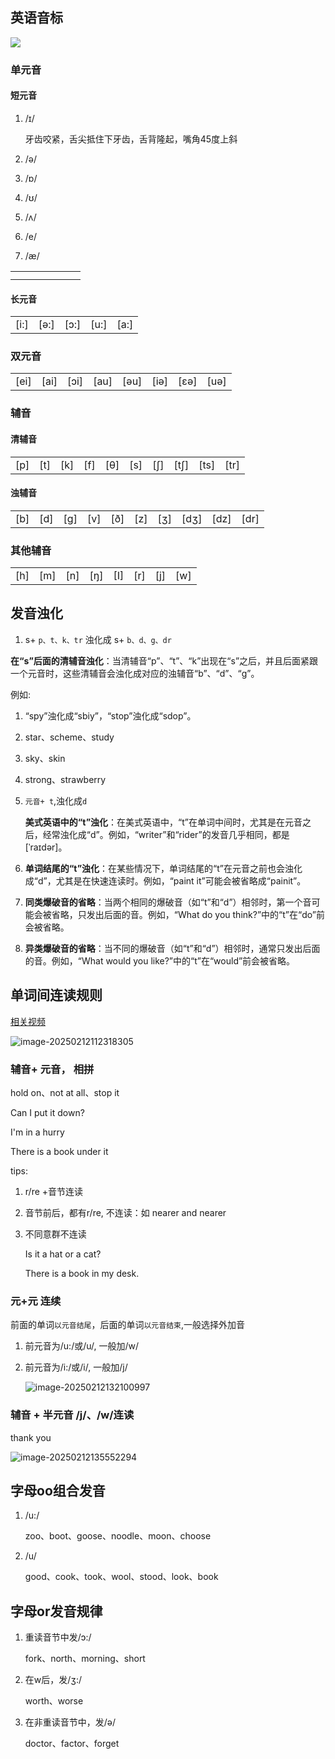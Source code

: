 ## 英语音标

![](E:\Blog\Myblog\docs\03.英语学习\10.新概念英语一\img\pronounce.png)

### 单元音

#### 短元音

1. /ɪ/

   牙齿咬紧，舌尖抵住下牙齿，舌背隆起，嘴角45度上斜

2. /ə/

3. /ɒ/

4. /ʊ/

5. /ʌ/

6. /e/

7. /æ/

|      |      |      |      |      |      |      |
| ---- | ---- | ---- | ---- | ---- | ---- | ---- |
|      |      |      |      |      |      |      |
|      |      |      |      |      |      |      |

#### 长元音

|      |      |      |      |      |
| ---- | ---- | ---- | ---- | ---- |
| [i:] | [ə:] | [ɔ:] | [u:] | [a:] |

### 双元音

|      |      |      |      |      |      |      |      |
| ---- | ---- | ---- | ---- | ---- | ---- | ---- | ---- |
| ‌[ei]‌ | ‌[ai]‌ | ‌[ɔi]‌ | ‌[au] | [əu]‌ | [iə]‌ | ‌[ɛə] | [uə] |

### 辅音

#### 清辅音

|      |      |      |      |      |      |      |      |      |      |
| ---- | ---- | ---- | ---- | ---- | ---- | ---- | ---- | ---- | ---- |
| [p]  | [t]  | [k]  | [f]  | [θ]  | [s]  | [ʃ]  | [tʃ] | [ts] | [tr] |

#### 浊辅音

|      |      |      |      |      |      |      |      |      |      |
| ---- | ---- | ---- | ---- | ---- | ---- | ---- | ---- | ---- | ---- |
| [b]  | [d]  | [g]  | [v]  | [ð]  | [z]  | [ʒ]  | [dʒ] | [dz] | [dr] |

### 其他辅音

|      |      |      |      |      |      |      |      |
| ---- | ---- | ---- | ---- | ---- | ---- | ---- | ---- |
| [h]  | [m]  | [n]  | [ŋ]  | [I]  | [r]  | [j]  | [w]  |

## 发音浊化

1.  s+ `p、t、k、tr` 浊化成 s+ `b、d、g、dr`

   **在“s”后面的清辅音浊化**‌：当清辅音“p”、“t”、“k”出现在“s”之后，并且后面紧跟一个元音时，这些清辅音会浊化成对应的浊辅音“b”、“d”、“g”。

   例如:

   1. “spy”浊化成“sbiy”，“stop”浊化成“sdop”。
   2. star、scheme、study
   3. sky、skin
   4. strong、strawberry

2. ‌`元音+ t`,浊化成`d`

   **美式英语中的“t”浊化**‌：在美式英语中，“t”在单词中间时，尤其是在元音之后，经常浊化成“d”。例如，“writer”和“rider”的发音几乎相同，都是[ˈraɪdər]。

3. ‌**单词结尾的“t”浊化**‌：在某些情况下，单词结尾的“t”在元音之前也会浊化成“d”，尤其是在快速连读时。例如，“paint it”可能会被省略成“painit”。

4. ‌**同类爆破音的省略**‌：当两个相同的爆破音（如“t”和“d”）相邻时，第一个音可能会被省略，只发出后面的音。例如，“What do you think?”中的“t”在“do”前会被省略。

5. ‌**异类爆破音的省略**‌：当不同的爆破音（如“t”和“d”）相邻时，通常只发出后面的音。例如，“What would you like?”中的“t”在“would”前会被省略。

## 单词间连读规则

[相关视频](https://www.bilibili.com/video/BV1Jf4y1U7uw/?spm_id_from=333.1387.upload.video_card.click&vd_source=6640f6a610f21caea69f14ca9e672257)

![image-20250212112318305](E:\Blog\Myblog\docs\03.英语学习\10.新概念英语一\img\image-20250212112318305.png)

### 辅音+ 元音， 相拼

hold on、not at all、stop it

Can I put it down?

I'm in a hurry

There is a book under it

tips: 

1. r/re +音节连读

2. 音节前后，都有r/re, 不连读：如 nearer and nearer

3. 不同意群不连读

   Is it a hat or a cat?

   There is a book in my desk.

### 元+元 连续

前面的单词`以元音结尾`，后面的单词`以元音结束`,一般选择外加音

1. 前元音为/u:/或/u/,  一般加/w/

2. 前元音为/i:/或/i/,  一般加/j/

   ![image-20250212132100997](E:\Blog\Myblog\docs\03.英语学习\10.新概念英语一\img\image-20250212132100997.png)

### 辅音 + 半元音 /j/、/w/连读

thank you

![image-20250212135552294](E:\Blog\Myblog\docs\03.英语学习\10.新概念英语一\img\image-20250212135552294.png)

## 字母oo组合发音

1. /u:/

   zoo、boot、goose、noodle、moon、choose

2. /u/

   good、cook、took、wool、stood、look、book

## 字母or发音规律

1. 重读音节中发/ɔ:/

   fork、north、morning、short

2. 在w后，发/ʒ:/

   worth、worse

3. 在非重读音节中，发/ə/

   doctor、factor、forget





























